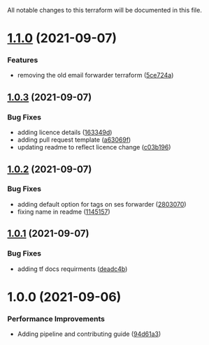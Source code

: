 All notable changes to this terraform will be documented in this file.

# [1.1.0](https://github.com/and-digital/terraform-aws-ses/compare/v1.0.3...v1.1.0) (2021-09-07)


### Features

* removing the old email forwarder terraform ([5ce724a](https://github.com/and-digital/terraform-aws-ses/commit/5ce724a4b5687d8a164690bfacaec365640f6669))

## [1.0.3](https://github.com/and-digital/terraform-aws-ses/compare/v1.0.2...v1.0.3) (2021-09-07)


### Bug Fixes

* adding licence details ([163349d](https://github.com/and-digital/terraform-aws-ses/commit/163349db8b3b02e27f5cdb0042c2ba1e0e173e9a))
* adding pull request template ([a63069f](https://github.com/and-digital/terraform-aws-ses/commit/a63069f222dee9e44534d62044170e885972af77))
* updating readme to reflect licence change ([c03b196](https://github.com/and-digital/terraform-aws-ses/commit/c03b196859b778fe6b1a0c6c3f48ff4a896ac18a))

## [1.0.2](https://github.com/and-digital/terraform-aws-ses/compare/v1.0.1...v1.0.2) (2021-09-07)


### Bug Fixes

* adding default option for tags on ses forwarder ([2803070](https://github.com/and-digital/terraform-aws-ses/commit/280307043985139f47b85f5a5f020dbc84304d98))
* fixing name in readme ([1145157](https://github.com/and-digital/terraform-aws-ses/commit/11451570e36ae9fa234c048cf3c6471d34c73f76))

## [1.0.1](https://github.com/and-digital/terraform-aws-ses/compare/v1.0.0...v1.0.1) (2021-09-07)


### Bug Fixes

* adding tf docs requirments ([deadc4b](https://github.com/and-digital/terraform-aws-ses/commit/deadc4bc96d9ca8e2f26c6901e8bf44c9d8469b7))

# 1.0.0 (2021-09-06)


### Performance Improvements

* Adding pipeline and contributing guide ([94d61a3](https://github.com/and-digital/terraform-aws-ses/commit/94d61a359a45b3c06ff5719dadd167623ff06118))
